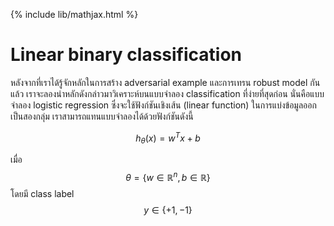 {% include lib/mathjax.html %}
# Linear binary classification

หลังจากที่เราได้รู้จักหลักในการสร้าง adversarial example และการเทรน robust model กันแล้ว เราจะลองนำหลักดังกล่าวมาวิเคราะห์บนแบบจำลอง classification ที่ง่ายที่สุดก่อน นั่นคือแบบจำลอง logistic regression ซึ่งจะใช้ฟังก์ชันเชิงเส้น (linear function) ในการแบ่งข้อมูลออกเป็นสองกลุ่ม เราสามารถแทนแบบจำลองได้ด้วยฟังก์ชันดังนี้

$$
h_\theta(x)=w^Tx+b
$$

เมื่อ $$\theta=\{w\in\mathbb{R}^n, b\in\mathbb{R}\}$$ โดยมี class label $$y\in\{+1,-1\}$$ 
